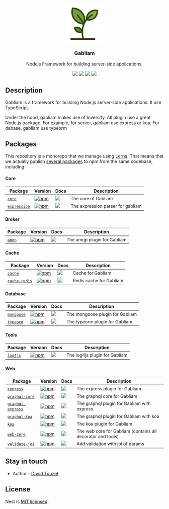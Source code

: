 <p align="center">
  <img src="https://raw.githubusercontent.com/gabliam/gabliam/master/logo/gabliam_small.png" width="120" alt="Gabliam Logo" /></a>
</p>
<h3 align="center">
  Gabliam
</h3>

<p align="center">
  Nodejs Framework for building server-side applications.
</p>

<p align="center">
  <a href="https://www.npmjs.com/package/@gabliam/core"><img src="https://img.shields.io/npm/v/@gabliam/core.svg?style=flat-square"></a>
  <a href="https://www.npmjs.com/package/@gabliam/core"><img src="https://img.shields.io/npm/dm/@gabliam/core.svg?style=flat-square"></a>
  <a href="https://travis-ci.org/gabliam/gabliam"><img src="https://img.shields.io/travis/gabliam/gabliam/master.svg?style=flat-square"></a>
  <a href="https://coveralls.io/github/gabliam/gabliam?branch=master"><img src="https://img.shields.io/coveralls/github/gabliam/gabliam.svg?style=flat-square"></a>
</p>

## Description
Gabliam is a framework for building Node.js server-side applications. It use TypeScript.

Under the hood, gabliam makes use of Inversify. All plugin use a great Node.js package. For example, for server, gabliam use express or koa. For dabase, gabliam use typeorm


## Packages

This repository is a monorepo that we manage using [Lerna](https://github.com/lerna/lerna). That means that we actually publish [several packages](/packages) to npm from the same codebase, including:

#### Core

| Package | Version | Docs | Description |
|---------|---------|------|-------------|
| [`core`](/packages/core/core) | [![npm](https://img.shields.io/npm/v/@gabliam/core.svg?style=flat-square)](https://www.npmjs.com/package/@gabliam/core) | [![](https://img.shields.io/badge/API%20Docs-readme-orange.svg?style=flat-square)](/packages/core/core/#readme) | The core of Gabliam |
| [`expression`](/packages/core/expression) | [![npm](https://img.shields.io/npm/v/@gabliam/expression.svg?style=flat-square)](https://www.npmjs.com/package/@gabliam/expression) | [![](https://img.shields.io/badge/API%20Docs-readme-orange.svg?style=flat-square)](/packages/core/expression/#readme) | The expression parser for gabliam |


#### Broker

| Package | Version | Docs | Description |
|---------|---------|------|-------------|
| [`amqp`](/packages/broker/amqp) | [![npm](https://img.shields.io/npm/v/@gabliam/amqp.svg?style=flat-square)](https://www.npmjs.com/package/@gabliam/amqp) | [![](https://img.shields.io/badge/API%20Docs-readme-orange.svg?style=flat-square)](/packages/broker/amqp/#readme) | The amqp plugin for Gabliam |

#### Cache

| Package | Version | Docs | Description |
|---------|---------|------|-------------|
| [`cache`](/packages/cache/cache) | [![npm](https://img.shields.io/npm/v/@gabliam/cache.svg?style=flat-square)](https://www.npmjs.com/package/@gabliam/cache) | [![](https://img.shields.io/badge/API%20Docs-readme-orange.svg?style=flat-square)](/packages/cache/cache/#readme) | Cache for Gabliam |
| [`cache-redis`](/packages/cache/cache-redis) | [![npm](https://img.shields.io/npm/v/@gabliam/cache-redis.svg?style=flat-square)](https://www.npmjs.com/package/@gabliam/cache-redis) | [![](https://img.shields.io/badge/API%20Docs-readme-orange.svg?style=flat-square)](/packages/cache/cache-redis/#readme) | Redis cache for Gabliam |

#### Database

| Package | Version | Docs | Description |
|---------|---------|------|-------------|
| [`mongoose`](/packages/database/mongoose) | [![npm](https://img.shields.io/npm/v/@gabliam/mongoose.svg?style=flat-square)](https://www.npmjs.com/package/@gabliam/mongoose) | [![](https://img.shields.io/badge/API%20Docs-readme-orange.svg?style=flat-square)](/packages/database/mongoose/#readme) | The mongoose plugin for Gabliam |
| [`typeorm`](/packages/typeorm) | [![npm](https://img.shields.io/npm/v/@gabliam/typeorm.svg?style=flat-square)](https://www.npmjs.com/package/@gabliam/typeorm) | [![](https://img.shields.io/badge/API%20Docs-readme-orange.svg?style=flat-square)](/packages/typeorm/#readme) | The typeorm plugin for Gabliam |

#### Tools

| Package | Version | Docs | Description |
|---------|---------|------|-------------|
| [`log4js`](/packages/tools/log4js) | [![npm](https://img.shields.io/npm/v/@gabliam/log4js.svg?style=flat-square)](https://www.npmjs.com/package/@gabliam/log4js) | [![](https://img.shields.io/badge/API%20Docs-readme-orange.svg?style=flat-square)](/packages/tools/log4js/#readme) | The log4js plugin for Gabliam |

#### Web

| Package | Version | Docs | Description |
|---------|---------|------|-------------|
| [`express`](/packages/web/express) | [![npm](https://img.shields.io/npm/v/@gabliam/express.svg?style=flat-square)](https://www.npmjs.com/package/@gabliam/express) | [![](https://img.shields.io/badge/API%20Docs-readme-orange.svg?style=flat-square)](/packages/web/express/#readme) | The express plugin for Gabliam |
| [`graphql-core`](/packages/web/graphql-core) | [![npm](https://img.shields.io/npm/v/@gabliam/graphql-core.svg?style=flat-square)](https://www.npmjs.com/package/@gabliam/graphql-core) | [![](https://img.shields.io/badge/API%20Docs-readme-orange.svg?style=flat-square)](/packages/web/graphql-core/#readme) | The graphql core for Gabliam |
| [`graphql-express`](/packages/web/graphql-express) | [![npm](https://img.shields.io/npm/v/@gabliam/graphql-express.svg?style=flat-square)](https://www.npmjs.com/package/@gabliam/graphql-express) | [![](https://img.shields.io/badge/API%20Docs-readme-orange.svg?style=flat-square)](/packages/web/graphql-express/#readme) | The graphql plugin for Gabliam with express |
| [`graphql-koa`](/packages/web/graphql-koa) | [![npm](https://img.shields.io/npm/v/@gabliam/graphql-koa.svg?style=flat-square)](https://www.npmjs.com/package/@gabliam/graphql-koa) | [![](https://img.shields.io/badge/API%20Docs-readme-orange.svg?style=flat-square)](/packages/web/graphql-koa/#readme) | The graphql plugin for Gabliam with koa |
| [`koa`](/packages/web/koa) | [![npm](https://img.shields.io/npm/v/@gabliam/koa.svg?style=flat-square)](https://www.npmjs.com/package/@gabliam/koa) | [![](https://img.shields.io/badge/API%20Docs-readme-orange.svg?style=flat-square)](/packages/web/koa/#readme) | The koa plugin for Gabliam |
| [`web-core`](/packages/web/web-core) | [![npm](https://img.shields.io/npm/v/@gabliam/web-core.svg?style=flat-square)](https://www.npmjs.com/package/@gabliam/web-core) | [![](https://img.shields.io/badge/API%20Docs-readme-orange.svg?style=flat-square)](/packages/web/web-core/#readme) | The web core for Gabliam (contains all decorator and tools) |
| [`validate-joi`](/packages/web/validate-joi) | [![npm](https://img.shields.io/npm/v/@gabliam/validate-joi.svg?style=flat-square)](https://www.npmjs.com/package/@gabliam/validate-joi) | [![](https://img.shields.io/badge/API%20Docs-readme-orange.svg?style=flat-square)](/packages/web/validate-joi/#readme) | Add validation with joi of params |


## Stay in touch

* Author - [David Touzet](https://twitter.com/eyolas)

## License

Nest is [MIT licensed](LICENSE).